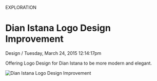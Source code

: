 <p class="type">EXPLORATION</p>

# Dian Istana Logo Design Improvement

<p class="meta">Design  /  Tuesday, March 24, 2015 12:14:17pm</p>

Offering Logo Design for Dian Istana to be more modern and elegant.

![Dian Istana Logo Design Improvement](https://farooq-agent.web.app/assets/images/works/large/31CRDdij_work_image.png)
